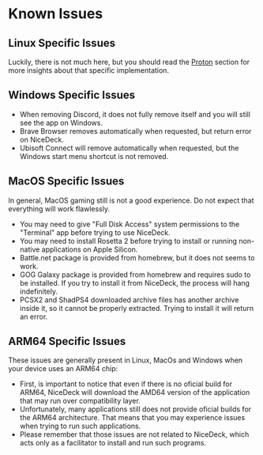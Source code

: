 # Known Issues

## Linux Specific Issues

Luckily, there is not much here, but you should read the [Proton](./Proton.md) section for more insights about that specific implementation.

## Windows Specific Issues

- When removing Discord, it does not fully remove itself and you will still see the app on Windows.
- Brave Browser removes automatically when requested, but return error on NiceDeck.
- Ubisoft Connect will remove automatically when requested, but the Windows start menu shortcut is not removed.

## MacOS Specific Issues

In general, MacOS gaming still is not a good experience. Do not expect that everything will work flawlessly.

- You may need to give "Full Disk Access" system permissions to the "Terminal" app before trying to use NiceDeck.
- You may need to install Rosetta 2 before trying to install or running non-native applications on Apple Silicon.
- Battle.net package is provided from homebrew, but it does not seems to work.
- GOG Galaxy package is provided from homebrew and requires sudo to be installed. If you try to install it from NiceDeck, the process will hang indefinitely.
- PCSX2 and ShadPS4 downloaded archive files has another archive inside it, so it cannot be properly extracted. Trying to install it will return an error.

## ARM64 Specific Issues

These issues are generally present in Linux, MacOs and Windows when your device uses an ARM64 chip:

- First, is important to notice that even if there is no oficial build for ARM64, NiceDeck will download the AMD64 version of the application that may run over compatibility layer.
- Unfortunately, many applications still does not provide oficial builds for the ARM64 architecture. That means that you may experience issues when trying to run such applications.
- Please remember that those issues are not related to NiceDeck, which acts only as a facilitator to install and run such programs.
